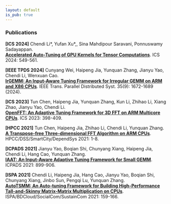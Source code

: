 ```yaml
---
layout: default
is_pub: true
---
```


### Publications

**[ICS 2024]** Chendi Li\*, Yufan Xu\*,, Sina Mahdipour Saravani, Ponnuswamy Sadayappan.  
<a href="https://dl.acm.org/doi/abs/10.1145/3650200.3656626" target="_blank"><b>Accelerated Auto-Tuning of GPU Kernels for Tensor Computations</b></a>. ICS 2024: 549-561.

**[IEEE TPDS 2024]** Cunyang Wei, Haipeng Jia, Yunquan Zhang, Jianyu Yao, Chendi Li, Wenxuan Cao.  
<a href="https://ieeexplore.ieee.org/abstract/document/10607886/" target="_blank"><b>IrGEMM: An Input-Aware Tuning Framework for Irregular GEMM on ARM and X86 CPUs</b></a>. IEEE Trans. Parallel Distributed Syst. 35(9): 1672-1689 (2024).

**[ICS 2023]** Tun Chen, Haipeng Jia, Yunquan Zhang, Kun Li, Zhihao Li, Xiang Zhao, Jianyu Yao, Chendi Li.  
<a href="https://dl.acm.org/doi/abs/10.1145/3577193.3593735" target="_blank"><b>OpenFFT: An Adaptive Tuning Framework for 3D FFT on ARM Multicore CPUs</b></a>. ICS 2023: 398-409.

**[HPCC 2021]** Tun Chen, Haipeng Jia, Zhihao Li, Chendi Li, Yunquan Zhang.  
<a href="https://ieeexplore.ieee.org/abstract/document/9780864/" target="_blank"><b>A Transpose-free Three-dimensional FFT Algorithm on ARM CPUs</b></a>. HPCC/DSS/SmartCity/DependSys 2021: 1-8.

**[ICPADS 2021]** Jianyu Yao, Boqian Shi, Chunyang Xiang, Haipeng Jia, Chendi Li, Hang Cao, Yunquan Zhang.  
<a href="https://ieeexplore.ieee.org/abstract/document/9763771/" target="_blank"><b>IAAT: An Input-Aware Adaptive Tuning Framework for Small GEMM</b></a>. ICPADS 2021: 899-906.

**[ISPA 2021]** Chendi Li, Haipeng Jia, Hang Cao, Jianyu Yao, Boqian Shi, Chunyang Xiang, Jinbo Sun, Pengqi Lu, Yunquan Zhang.  
<a href="https://ieeexplore.ieee.org/abstract/document/9644705/" target="_blank"><b>AutoTSMM: An Auto-tuning Framework for Building High-Performance Tall-and-Skinny Matrix-Matrix Multiplication on CPUs</b></a>. ISPA/BDCloud/SocialCom/SustainCom 2021: 159-166.
